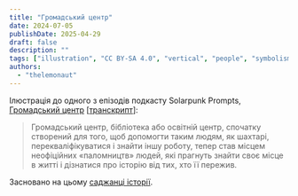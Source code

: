 ```yaml
---
title: "Громадський центр"
date: 2024-07-05
publishDate: 2025-04-29
draft: false
description: ""
tags: ["illustration", "CC BY-SA 4.0", "vertical", "people", "symbolism", "wind turbine", "mining"]
authors:
  - "thelemonaut"
---
```


Ілюстрація до одного з епізодів подкасту Solarpunk Prompts, [Громадський центр](https://podcast.tomasino.org/@SolarpunkPrompts/episodes/the-community-center) [[транскрипт](https://wiki.tomasino.org/writing/Solarpunk-Prompts---The-Community-Center)]:

> Громадський центр, бібліотека або освітній центр, спочатку створений для того, щоб допомогти таким людям, як шахтарі, перекваліфікуватися і знайти іншу роботу, тепер став місцем неофіційних «паломництв» людей, які прагнуть знайти своє місце в житті і дізнатися про історію від тих, хто її пережив.

Засновано на цьому [саджанці історії](/seeds/the-community-center).
